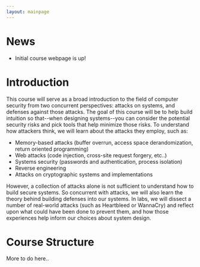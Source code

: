 ```yaml
---
layout: mainpage
---
```


# News

- Initial course webpage is up!

# Introduction 

This course will serve as a broad introduction to the field of
computer security from two concurrent perspectives: attacks on
systems, and defenses against those attacks. The goal of this course
will be to help build intuition so that--when designing systems--you
can consider the potential security risks and pick tools that help
minimize those risks. To understand how attackers think, we will learn
about the attacks they employ, such as:

- Memory-based attacks (buffer overrun, access space derandomization, return oriented programming)
- Web attacks (code injection, cross-site request forgery, etc..)
- Systems security (passwords and authentication, process isolation)
- Reverse engineering
- Attacks on cryptographic systems and implementations

However, a collection of attacks alone is not sufficient to understand
how to build secure systems. So concurrent with attacks, we will also
learn the theory behind building defenses into our systems.  In labs,
we will dissect a number of real-world attacks (such as Heartbleed or
WannaCry) and reflect upon what could have been done to prevent them,
and how those experiences help inform our choices about system design.

# Course Structure

More to do here..
